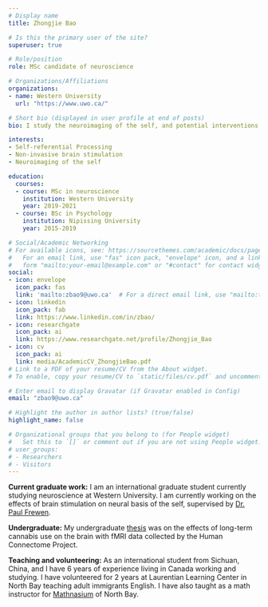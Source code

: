 ```yaml
---
# Display name
title: Zhongjie Bao

# Is this the primary user of the site?
superuser: true

# Role/position
role: MSc candidate of neuroscience

# Organizations/Affiliations
organizations:
- name: Western University
  url: "https://www.uwo.ca/"

# Short bio (displayed in user profile at end of posts)
bio: I study the neuroimaging of the self, and potential interventions with brain stimulation. 

interests:
- Self-referential Processing 
- Non-invasive brain stimulation
- Neuroimaging of the self

education:
  courses:
  - course: MSc in neuroscience
    institution: Western University
    year: 2019-2021
  - course: BSc in Psychology
    institution: Nipissing University
    year: 2015-2019

# Social/Academic Networking
# For available icons, see: https://sourcethemes.com/academic/docs/page-builder/#icons
#   For an email link, use "fas" icon pack, "envelope" icon, and a link in the
#   form "mailto:your-email@example.com" or "#contact" for contact widget.
social:
- icon: envelope
  icon_pack: fas
  link: 'mailto:zbao9@uwo.ca'  # For a direct email link, use "mailto:test@example.org".
- icon: linkedin
  icon_pack: fab
  link: https://www.linkedin.com/in/zbao/
- icon: researchgate
  icon_pack: ai
  link: https://www.researchgate.net/profile/Zhongjie_Bao
- icon: cv
  icon_pack: ai
  link: media/AcademicCV_ZhongjieBao.pdf
# Link to a PDF of your resume/CV from the About widget.
# To enable, copy your resume/CV to `static/files/cv.pdf` and uncomment the lines below.

# Enter email to display Gravatar (if Gravatar enabled in Config)
email: "zbao9@uwo.ca"

# Highlight the author in author lists? (true/false)
highlight_name: false

# Organizational groups that you belong to (for People widget)
#   Set this to `[]` or comment out if you are not using People widget.
# user_groups:
# - Researchers
# - Visitors
---
```


**Current graduate work:** I am an international graduate student currently studying neuroscience at Western University. I am currently working on the effects of brain stimulation on neural basis of the self, supervised by [Dr. Paul Frewen](https://frewen.ca/meditations/).

**Undergraduate:** My undergraduate [thesis](https://www.researchgate.net/publication/346411209_Neurofunctional_Impact_of_Chronic_Cannabis_Use_on_Emotion) was on the effects of long-term cannabis use on the brain with fMRI data collected by the Human Connectome Project.

**Teaching and volunteering:** As an international student from Sichuan, China, and I have 6 years of experience living in Canada working and studying. I have volunteered for 2 years at Laurentian Learning Center in North Bay teaching adult immigrants English. I have also taught as a math instructor for [Mathnasium](https://www.mathnasium.ca/northbay) of North Bay.
